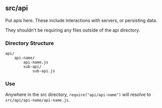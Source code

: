 ## src/api

Put apis here.  These include interactions with servers,
or persisting data.

They shouldn't be requiring any files outside of the api directory.  

### Directory Structure

    api/
        api-name/
            api-name.js
            sub-api/
                sub-api.js

### Use

Anywhere in the src directory, `require("api/api-name")` will
resolve to `src/api/api-name/api-name.js`.